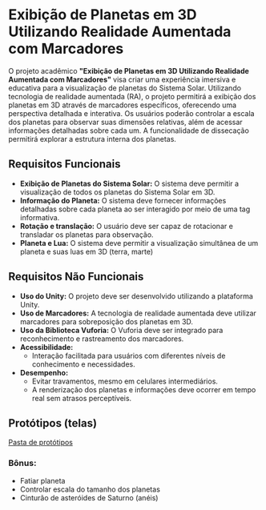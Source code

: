 # Exibição de Planetas em 3D Utilizando Realidade Aumentada com Marcadores

O projeto acadêmico **"Exibição de Planetas em 3D Utilizando Realidade Aumentada com Marcadores"** visa criar uma experiência imersiva e educativa para a visualização de planetas do Sistema Solar. Utilizando tecnologia de realidade aumentada (RA), o projeto permitirá a exibição dos planetas em 3D através de marcadores específicos, oferecendo uma perspectiva detalhada e interativa. Os usuários poderão controlar a escala dos planetas para observar suas dimensões relativas, além de acessar informações detalhadas sobre cada um. A funcionalidade de dissecação permitirá explorar a estrutura interna dos planetas.

## Requisitos Funcionais

- **Exibição de Planetas do Sistema Solar:** O sistema deve permitir a visualização de todos os planetas do Sistema Solar em 3D.
- **Informação do Planeta:** O sistema deve fornecer informações detalhadas sobre cada planeta ao ser interagido por meio de uma tag informativa.
- **Rotação e translação:** O usuário deve ser capaz de rotacionar e transladar os planetas para observação. 
- **Planeta e Lua:** O sistema deve permitir a visualização simultânea de um planeta e suas luas em 3D (terra, marte)


## Requisitos Não Funcionais

- **Uso do Unity:** O projeto deve ser desenvolvido utilizando a plataforma Unity.
- **Uso de Marcadores:** A tecnologia de realidade aumentada deve utilizar marcadores para sobreposição dos planetas em 3D.
- **Uso da Biblioteca Vuforia:** O Vuforia deve ser integrado para reconhecimento e rastreamento dos marcadores.
- **Acessibilidade:**
  - Interação facilitada para usuários com diferentes níveis de conhecimento e necessidades.
- **Desempenho:**
  - Evitar travamentos, mesmo em celulares intermediários.
  - A renderização dos planetas e informações deve ocorrer em tempo real sem atrasos perceptíveis.


## Protótipos (telas)
[Pasta de protótipos](./prototipos)


###  Bônus:
- Fatiar planeta
- Controlar escala do tamanho dos planetas
- Cinturão de asteróides de Saturno (anéis)
